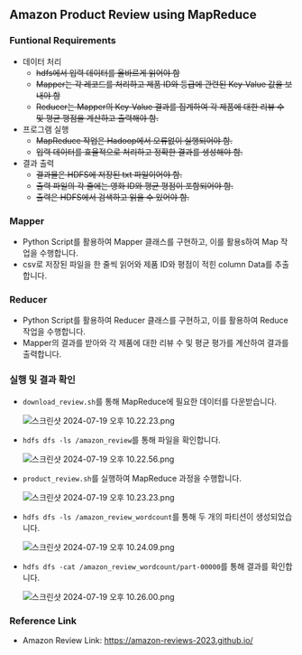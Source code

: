 ## Amazon Product Review using MapReduce

### Funtional Requirements

- 데이터 처리
    - ~~hdfs에서 입력 데이터를 올바르게 읽어야 함~~
    - ~~Mapper는 각 레코드를 처리하고 제품 ID와 등급에 관련된 Key-Value 값을 보내야 함~~
    - ~~Reducer는 Mapper의 Key-Value 결과를 집계하여 각 제품에 대한 리뷰 수 및 평균 평점을 계산하고  출력해야 함.~~
- 프로그램 실행
    - ~~MapReduce 작업은 Hadoop에서 오류없이 실행되어야 함.~~
    - ~~입력 데이터를 효율적으로 처리하고 정확한 결과를 생성해야 함.~~
- 결과 출력
    - ~~결과물은 HDFS에 저장된 txt 파일이어야 함.~~
    - ~~출력 파일의 각 줄에는 영화 ID와 평균 평점이 포함되어야 함.~~
    - ~~출력은 HDFS에서 검색하고 읽을 수 있어야 함.~~

### Mapper

- Python Script를 활용하여 Mapper 클래스를 구현하고, 이를 활용s하여 Map 작업을 수행합니다.
- csv로 저장된 파일을 한 줄씩 읽어와 제품 ID와 평점이 적힌 column Data를 추출합니다.

### Reducer

- Python Script를 활용하여 Reducer 클래스를 구현하고, 이를 활용하여 Reduce 작업을 수행합니다.
- Mapper의 결과를 받아와 각 제품에 대한 리뷰 수 및 평균 평가를 계산하여  결과를 출력합니다.

### 실행 및 결과 확인

- `download_review.sh`를 통해 MapReduce에 필요한 데이터를 다운받습니다.
    
    ![스크린샷 2024-07-19 오후 10.22.23.png](https://github.com/user-attachments/assets/4bb68a92-12e8-4b0a-8ef8-db7aace31657)
    
- `hdfs dfs -ls /amazon_review`를 통해 파일을 확인합니다.
    
    ![스크린샷 2024-07-19 오후 10.22.56.png](https://github.com/user-attachments/assets/fd1647de-ad3d-464f-ae9c-35e7e611f9d5)
    
- `product_review.sh`를 실행하여 MapReduce 과정을 수행합니다.
    
    ![스크린샷 2024-07-19 오후 10.23.23.png](https://github.com/user-attachments/assets/7b3be121-f6df-4af8-9e2f-4231c68618e7)

    
- `hdfs dfs -ls /amazon_review_wordcount`를 통해 두 개의 파티션이 생성되었습니다.
    
    ![스크린샷 2024-07-19 오후 10.24.09.png](https://github.com/user-attachments/assets/62b52c34-d4b2-4cc3-8757-471050bbbf7b)
    
- `hdfs dfs -cat /amazon_review_wordcount/part-00000`를 통해 결과를 확인합니다.

    ![스크린샷 2024-07-19 오후 10.26.00.png](https://github.com/user-attachments/assets/afc0495e-c57d-49ed-9742-bc047716e5c1)
### Reference Link

- Amazon Review Link: https://amazon-reviews-2023.github.io/
